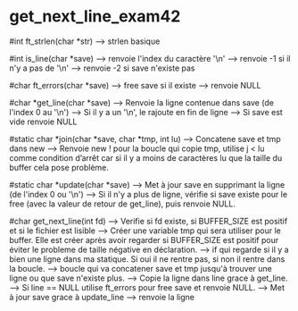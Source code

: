 # get_next_line_exam42

#int  ft_strlen(char *str)
--> strlen basique

#int  is_line(char *save)
--> renvoie l'index du caractère '\n'
--> renvoie -1 si il n'y a pas de '\n'
--> renvoie -2 si save n'existe pas

#char ft_errors(char *save)
--> free save si il existe
--> renvoie NULL

#char *get_line(char *save)
--> Renvoie la ligne contenue dans save (de l'index 0 au '\n')
--> Si il y a un '\n', le rajoute en fin de ligne
--> Si save est vide renvoie NULL

#static char *join(char *save, char *tmp, int lu)
--> Concatene save et tmp dans new
--> Renvoie new
! pour la boucle qui copie tmp, utilise j < lu comme condition d’arrêt car si il y a moins de caractères lu que la taille du buffer cela pose problème.

#static char *update(char *save)
--> Met à jour save en supprimant la ligne (de l'index 0 ou '\n')
--> Si il n'y a plus de ligne, vérifie si save existe pour le free (avec la valeur de retour de get_line), puis renvoie NULL.

#char get_next_line(int fd)
--> Verifie si fd existe, si BUFFER_SIZE est positif et si le fichier est lisible
--> Créer une variable tmp qui sera utiliser pour le buffer. Elle est créer après avoir regarder si BUFFER_SIZE est positif pour éviter le probleme de taille négative en déclaration.
--> if qui regarde si il y a bien une ligne dans ma statique. Si oui il ne rentre pas, si non il rentre dans la boucle.
    --> boucle qui va concatener save et tmp jusqu'à trouver une ligne ou que save n'existe plus.
--> Copie la ligne dans line grace à get_line.
--> Si line == NULL utilise ft_errors pour free save et renvoie NULL.
--> Met à jour save grace à update_line
--> renvoie la ligne
